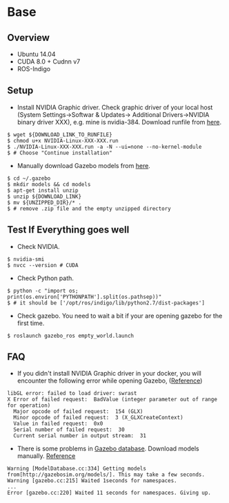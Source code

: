 # Base
## Overview
- Ubuntu 14.04
- CUDA 8.0 + Cudnn v7
- ROS-Indigo

## Setup
- Install NVIDIA Graphic driver. Check graphic driver of your local host (System Settings&rarr;Softwar & Updates&rarr;
Additional Drivers&rarr;NVIDIA binary driver XXX), e.g. mine is nvidia-384. 
Download runfile from [here](http://www.nvidia.com/object/linux-amd64-display-archive.html). 
```
$ wget ${DOWNLOAD_LINK_TO_RUNFILE}
$ chmod u+x NVIDIA-Linux-XXX-XXX.run
$ ./NVIDIA-Linux-XXX-XXX.run -a -N --ui=none --no-kernel-module
$ # Choose "Continue installation"
```
- Manually download Gazebo models from [here](https://bitbucket.org/osrf/gazebo_models/downloads/).
```
$ cd ~/.gazebo
$ mkdir models && cd models
$ apt-get install unzip
$ unzip ${DOWNLOAD_LINK}
$ mv ${UNZIPPED_DIR}/* .
$ # remove .zip file and the empty unzipped directory
```

## Test If Everything goes well
- Check NVIDIA.
```
$ nvidia-smi
$ nvcc --version # CUDA
```
- Check Python path.
```
$ python -c "import os; print(os.environ['PYTHONPATH'].split(os.pathsep))"
$ # it should be ['/opt/ros/indigo/lib/python2.7/dist-packages']
```
- Check gazebo. You need to wait a bit if your are opening gazebo for the first time.
```
$ roslaunch gazebo_ros empty_world.launch
```

## FAQ
- If you didn't install NVIDIA Graphic driver in your docker, you will encounter the following error while opening Gazebo, 
([Reference](https://github.com/NVIDIA-Jetson/redtail/issues/24))
```
libGL error: failed to load driver: swrast
X Error of failed request:  BadValue (integer parameter out of range for operation)
  Major opcode of failed request:  154 (GLX)
  Minor opcode of failed request:  3 (X_GLXCreateContext)
  Value in failed request:  0x0
  Serial number of failed request:  30
  Current serial number in output stream:  31
```
- There is some problems in [Gazebo database](http://gazebosim.org/models/). Download models manually. 
[Reference](https://answers.ros.org/question/199401/problem-with-indigo-and-gazebo-22/)
```
Warning [ModelDatabase.cc:334] Getting models from[http://gazebosim.org/models/]. This may take a few seconds.
Warning [gazebo.cc:215] Waited 1seconds for namespaces.
...
Error [gazebo.cc:220] Waited 11 seconds for namespaces. Giving up.
```

